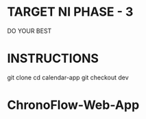 # TARGET NI PHASE - 3
DO YOUR BEST
# INSTRUCTIONS
git clone 
cd calendar-app
git checkout dev
# ChronoFlow-Web-App
